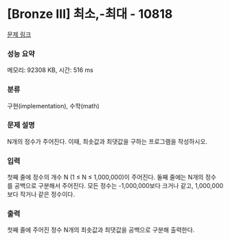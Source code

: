 # [Bronze III] 최소,-최대 - 10818 

[문제 링크](https://www.acmicpc.net/problem/10818) 

### 성능 요약

메모리: 92308 KB, 시간: 516 ms

### 분류

구현(implementation), 수학(math)

### 문제 설명

N개의 정수가 주어진다. 이때, 최솟값과 최댓값을 구하는 프로그램을 작성하시오.
### 입력 

 첫째 줄에 정수의 개수 N (1 ≤ N ≤ 1,000,000)이 주어진다. 둘째 줄에는 N개의 정수를 공백으로 구분해서 주어진다. 모든 정수는 -1,000,000보다 크거나 같고, 1,000,000보다 작거나 같은 정수이다.
### 출력 

 첫째 줄에 주어진 정수 N개의 최솟값과 최댓값을 공백으로 구분해 출력한다.


